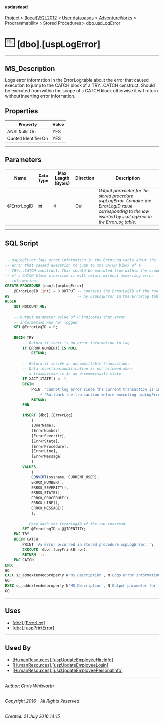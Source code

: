 #### asdasdasd

[Project](../../../../../index.md) > [(local)\\SQL2012](../../../../index.md) > [User databases](../../../index.md) > [AdventureWorks](../../index.md) > [Programmability](../index.md) > [Stored Procedures](Stored_Procedures.md) > dbo.uspLogError

# ![Stored Procedures](../../../../../Images/StoredProcedure32.png) [dbo].[uspLogError]

---

## <a name="#description"></a>MS_Description

Logs error information in the ErrorLog table about the error that caused execution to jump to the CATCH block of a TRY...CATCH construct. Should be executed from within the scope of a CATCH block otherwise it will return without inserting error information.

## <a name="#properties"></a>Properties

| Property | Value |
|---|---|
| ANSI Nulls On | YES |
| Quoted Identifier On | YES |


---

## <a name="#parameters"></a>Parameters

| Name | Data Type | Max Length (Bytes) | Direction | Description |
|---|---|---|---|---|
| @ErrorLogID | int | 4 | Out | _Output parameter for the stored procedure uspLogError. Contains the ErrorLogID value corresponding to the row inserted by uspLogError in the ErrorLog table._ |


---

## <a name="#sqlscript"></a>SQL Script

```sql

-- uspLogError logs error information in the ErrorLog table about the 
-- error that caused execution to jump to the CATCH block of a 
-- TRY...CATCH construct. This should be executed from within the scope 
-- of a CATCH block otherwise it will return without inserting error 
-- information. 
CREATE PROCEDURE [dbo].[uspLogError] 
    @ErrorLogID [int] = 0 OUTPUT -- contains the ErrorLogID of the row inserted
AS                               -- by uspLogError in the ErrorLog table
BEGIN
    SET NOCOUNT ON;

    -- Output parameter value of 0 indicates that error 
    -- information was not logged
    SET @ErrorLogID = 0;

    BEGIN TRY
        -- Return if there is no error information to log
        IF ERROR_NUMBER() IS NULL
            RETURN;

        -- Return if inside an uncommittable transaction.
        -- Data insertion/modification is not allowed when 
        -- a transaction is in an uncommittable state.
        IF XACT_STATE() = -1
        BEGIN
            PRINT 'Cannot log error since the current transaction is in an uncommittable state. ' 
                + 'Rollback the transaction before executing uspLogError in order to successfully log error information.';
            RETURN;
        END

        INSERT [dbo].[ErrorLog] 
            (
            [UserName], 
            [ErrorNumber], 
            [ErrorSeverity], 
            [ErrorState], 
            [ErrorProcedure], 
            [ErrorLine], 
            [ErrorMessage]
            ) 
        VALUES 
            (
            CONVERT(sysname, CURRENT_USER), 
            ERROR_NUMBER(),
            ERROR_SEVERITY(),
            ERROR_STATE(),
            ERROR_PROCEDURE(),
            ERROR_LINE(),
            ERROR_MESSAGE()
            );

        -- Pass back the ErrorLogID of the row inserted
        SET @ErrorLogID = @@IDENTITY;
    END TRY
    BEGIN CATCH
        PRINT 'An error occurred in stored procedure uspLogError: ';
        EXECUTE [dbo].[uspPrintError];
        RETURN -1;
    END CATCH
END;
GO
EXEC sp_addextendedproperty N'MS_Description', N'Logs error information in the ErrorLog table about the error that caused execution to jump to the CATCH block of a TRY...CATCH construct. Should be executed from within the scope of a CATCH block otherwise it will return without inserting error information.', 'SCHEMA', N'dbo', 'PROCEDURE', N'uspLogError', NULL, NULL
GO
EXEC sp_addextendedproperty N'MS_Description', N'Output parameter for the stored procedure uspLogError. Contains the ErrorLogID value corresponding to the row inserted by uspLogError in the ErrorLog table.', 'SCHEMA', N'dbo', 'PROCEDURE', N'uspLogError', 'PARAMETER', N'@ErrorLogID'
GO

```


---

## <a name="#uses"></a>Uses

* [[dbo].[ErrorLog]](../../Tables/ErrorLog.md)
* [[dbo].[uspPrintError]](uspPrintError.md)


---

## <a name="#usedby"></a>Used By

* [[HumanResources].[uspUpdateEmployeeHireInfo]](uspUpdateEmployeeHireInfo.md)
* [[HumanResources].[uspUpdateEmployeeLogin]](uspUpdateEmployeeLogin.md)
* [[HumanResources].[uspUpdateEmployeePersonalInfo]](uspUpdateEmployeePersonalInfo.md)


---

###### Author:  Chris Whitworth

###### Copyright 2016 - All Rights Reserved

###### Created: 21 July 2016 14:15

